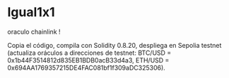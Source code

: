 # Igual1x1
oraculo chainlink !

Copia el código, compila con Solidity 0.8.20, despliega en Sepolia testnet (actualiza oráculos a direcciones de testnet: BTC/USD = 0x1b44F3514812d835EB1BDB0acB33d4a3, ETH/USD = 0x694AA1769357215DE4FAC081bf1f309aDC325306).

